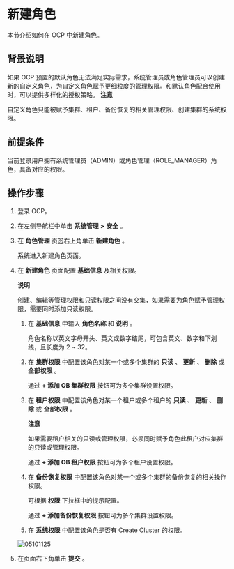 新建角色
=========================

本节介绍如何在 OCP 中新建角色。

背景说明
-------------------------

如果 OCP 预置的默认角色无法满足实际需求，系统管理员或角色管理员可以创建新的自定义角色，为自定义角色赋予更细粒度的管理权限。和默认角色配合使用时，可以提供多样化的授权策略。
**注意**



自定义角色只能被赋予集群、租户、备份恢复的相关管理权限、创建集群的系统权限。

**前提条件**
-----------------------------

当前登录用户拥有系统管理员（ADMIN）或角色管理（ROLE_MANAGER）角色，具备对应的权限。

**操作步骤**
-----------------------------

1. 登录 OCP。



2. 在左侧导航栏中单击 **系统管理** **\>** **安全** 。



3. 在 **角色管理** 页签右上角单击 **新建角色** 。

   系统进入新建角色页面。


4. 在 **新建角色** 页面配置 **基础信息** 及相关权限。

   **说明**



   创建、编辑等管理权限和只读权限之间没有交集，如果需要为角色赋予管理权限，需要同时添加只读权限。
   1. 在 **基础信息** 中输入 **角色名称** 和 **说明** 。

      角色名称以英文字母开头、英文或数字结尾，可包含英文、数字和下划线，且长度为 2 \~ 32。


   2. 在 **集群权限** 中配置该角色对某一个或多个集群的 **只读** 、 **更新** 、 **删除** 或 **全部权限** 。

      通过 **+ 添加 OB 集群权限** 按钮可为多个集群设置权限。


   3. 在 **租户权限** 中配置该角色对某一个租户或多个租户的 **只读** 、 **更新** 、 **删除** 或 **全部权限** 。

      **注意**



      如果需要租户相关的只读或管理权限，必须同时赋予角色此租户对应集群的只读或管理权限。

      通过 **+ 添加 OB 租户权限** 按钮可为多个租户设置权限。


   4. 在 **备份恢复权限** 中配置该角色对某一个或多个集群的备份恢复的相关操作权限。

      可根据 **权限** 下拉框中的提示配置。

      通过 **+ 添加备份恢复权限** 按钮可为多个集群设置权限。


   5. 在 **系统权限** 中配置该角色是否有 Create Cluster 的权限。






   ![05101125](https://help-static-aliyun-doc.aliyuncs.com/assets/img/zh-CN/5265360261/p272053.png)


5. 在页面右下角单击 **提交** 。
